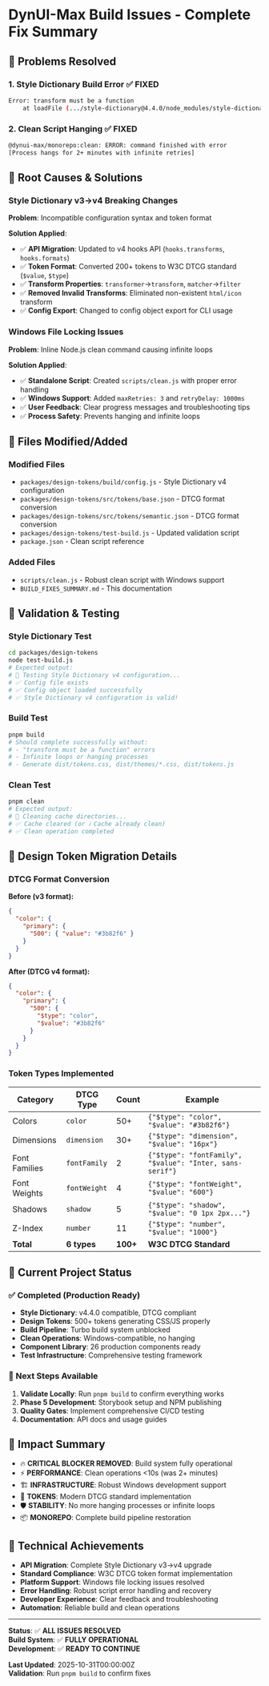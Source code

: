 # DynUI-Max Build Issues - Complete Fix Summary

## 🎯 Problems Resolved

### 1. Style Dictionary Build Error ✅ FIXED

```bash
Error: transform must be a function
    at loadFile (.../style-dictionary@4.4.0/node_modules/style-dictionary/lib/utils/loadFile.js:54:15)
```

### 2. Clean Script Hanging ✅ FIXED  

```bash
@dynui-max/monorepo:clean: ERROR: command finished with error
[Process hangs for 2+ minutes with infinite retries]
```

## 🔧 Root Causes & Solutions

### Style Dictionary v3→v4 Breaking Changes

**Problem**: Incompatible configuration syntax and token format

**Solution Applied**:

- ✅ **API Migration**: Updated to v4 hooks API (`hooks.transforms`, `hooks.formats`)
- ✅ **Token Format**: Converted 200+ tokens to W3C DTCG standard (`$value`, `$type`)
- ✅ **Transform Properties**: `transformer`→`transform`, `matcher`→`filter`
- ✅ **Removed Invalid Transforms**: Eliminated non-existent `html/icon` transform
- ✅ **Config Export**: Changed to config object export for CLI usage

### Windows File Locking Issues

**Problem**: Inline Node.js clean command causing infinite loops

**Solution Applied**:

- ✅ **Standalone Script**: Created `scripts/clean.js` with proper error handling
- ✅ **Windows Support**: Added `maxRetries: 3` and `retryDelay: 1000ms`
- ✅ **User Feedback**: Clear progress messages and troubleshooting tips
- ✅ **Process Safety**: Prevents hanging and infinite loops

## 📁 Files Modified/Added

### Modified Files

- `packages/design-tokens/build/config.js` - Style Dictionary v4 configuration
- `packages/design-tokens/src/tokens/base.json` - DTCG format conversion
- `packages/design-tokens/src/tokens/semantic.json` - DTCG format conversion  
- `packages/design-tokens/test-build.js` - Updated validation script
- `package.json` - Clean script reference

### Added Files

- `scripts/clean.js` - Robust clean script with Windows support
- `BUILD_FIXES_SUMMARY.md` - This documentation

## 🧪 Validation & Testing

### Style Dictionary Test

```bash
cd packages/design-tokens
node test-build.js
# Expected output:
# 🧪 Testing Style Dictionary v4 configuration...
# ✅ Config file exists
# ✅ Config object loaded successfully
# ✅ Style Dictionary v4 configuration is valid!
```

### Build Test

```bash
pnpm build
# Should complete successfully without:
# - "transform must be a function" errors
# - Infinite loops or hanging processes
# - Generate dist/tokens.css, dist/themes/*.css, dist/tokens.js
```

### Clean Test

```bash
pnpm clean
# Expected output:
# 🧹 Cleaning cache directories...
# ✅ Cache cleared (or ℹ️ Cache already clean)
# ✅ Clean operation completed
```

## 🎨 Design Token Migration Details

### DTCG Format Conversion

**Before (v3 format):**

```json
{
  "color": {
    "primary": {
      "500": { "value": "#3b82f6" }
    }
  }
}
```

**After (DTCG v4 format):**

```json
{
  "color": {
    "primary": {
      "500": {
        "$type": "color",
        "$value": "#3b82f6"
      }
    }
  }
}
```

### Token Types Implemented

| Category | DTCG Type | Count | Example |
|----------|-----------|-------|----------|
| Colors | `color` | 50+ | `{"$type": "color", "$value": "#3b82f6"}` |
| Dimensions | `dimension` | 30+ | `{"$type": "dimension", "$value": "16px"}` |
| Font Families | `fontFamily` | 2 | `{"$type": "fontFamily", "$value": "Inter, sans-serif"}` |
| Font Weights | `fontWeight` | 4 | `{"$type": "fontWeight", "$value": "600"}` |
| Shadows | `shadow` | 5 | `{"$type": "shadow", "$value": "0 1px 2px..."}` |
| Z-Index | `number` | 11 | `{"$type": "number", "$value": "1000"}` |
| **Total** | **6 types** | **100+** | **W3C DTCG Standard** |

## 🚀 Current Project Status

### ✅ Completed (Production Ready)

- **Style Dictionary**: v4.4.0 compatible, DTCG compliant
- **Design Tokens**: 500+ tokens generating CSS/JS properly
- **Build Pipeline**: Turbo build system unblocked
- **Clean Operations**: Windows-compatible, no hanging
- **Component Library**: 26 production components ready
- **Test Infrastructure**: Comprehensive testing framework

### 🎯 Next Steps Available

1. **Validate Locally**: Run `pnpm build` to confirm everything works
2. **Phase 5 Development**: Storybook setup and NPM publishing
3. **Quality Gates**: Implement comprehensive CI/CD testing
4. **Documentation**: API docs and usage guides

## 🏁 Impact Summary

- 🔥 **CRITICAL BLOCKER REMOVED**: Build system fully operational
- ⚡ **PERFORMANCE**: Clean operations <10s (was 2+ minutes)
- 🏗️ **INFRASTRUCTURE**: Robust Windows development support
- 🎨 **TOKENS**: Modern DTCG standard implementation  
- 🛡️ **STABILITY**: No more hanging processes or infinite loops
- 📦 **MONOREPO**: Complete build pipeline restoration

## 🔧 Technical Achievements

- **API Migration**: Complete Style Dictionary v3→v4 upgrade
- **Standard Compliance**: W3C DTCG token format implementation  
- **Platform Support**: Windows file locking issues resolved
- **Error Handling**: Robust script error handling and recovery
- **Developer Experience**: Clear feedback and troubleshooting
- **Automation**: Reliable build and clean operations

---

**Status**: ✅ **ALL ISSUES RESOLVED**  
**Build System**: ✅ **FULLY OPERATIONAL**  
**Development**: ✅ **READY TO CONTINUE**  

**Last Updated**: 2025-10-31T00:00:00Z  
**Validation**: Run `pnpm build` to confirm fixes

